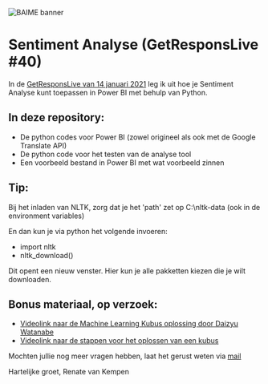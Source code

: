 ![BAIME banner](https://user-images.githubusercontent.com/47600826/89530907-9b3f6480-d7ef-11ea-9849-27617f6025cf.png)

# Sentiment Analyse (GetResponsLive #40)
In de [GetResponsLive van 14 januari 2021](https://youtu.be/a8pd8jvTBks) leg ik uit hoe je Sentiment Analyse kunt toepassen in Power BI met behulp van Python. 

## In deze repository: 

- De python codes voor Power BI (zowel origineel als ook met de Google Translate API)
- De python code voor het testen van de analyse tool
- Een voorbeeld bestand in Power BI met wat voorbeeld zinnen

## Tip: 
Bij het inladen van NLTK, zorg dat je het 'path' zet op C:\nltk-data (ook in de environment variables)

En dan kun je via python het volgende invoeren:
- import nltk
- nltk_download()

Dit opent een nieuw venster. Hier kun je alle pakketten kiezen die je wilt downloaden. 


## Bonus materiaal, op verzoek: 

- [Videolink naar de Machine Learning Kubus oplossing door Daizyu Watanabe](https://www.youtube.com/watch?v=okJ4DMuXRRs)
- [Videolink naar de stappen voor het oplossen van een kubus](https://www.youtube.com/watch?v=R-R0KrXvWbc)

Mochten jullie nog meer vragen hebben, laat het gerust weten via [mail](renate@baime.nl)

Hartelijke groet, 
Renate van Kempen
